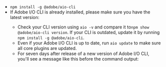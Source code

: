 - `npm install -g @adobe/aio-cli`
- If Adobe I/O CLI is already installed, please make sure you have the latest version: <badge/>
    - Check your CLI version using `aio -v` and compare it to`npm show @adobe/aio-cli version`. If your CLI is outdated, update it by running `npm install -g @adobe/aio-cli`.
    - Even if your Adobe I/O CLI is up to date, run `aio update` to make sure all core plugins are updated.
    - For seven days after release of a new version of Adobe I/O CLI, you'll see a message like this before the command output:
